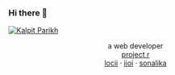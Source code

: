 ### Hi there 👋

<a href="https://zone-09.github.io/pather-panchali/">![Kalpit Parikh](https://github.com/LINEAR-0b/LINEAR-0b/blob/master/assets/signature.png)</a>
<p align="center">
 a web developer<br>
<a href="http://b.link/projectr"> project r</a>
  <br>
<a href="https://locii.cc">locii</a>
 · <a href="http://iioi.co">iioi</a>
 · <a href="https://sonalika.org">sonalika</a>
<br>
<br>
<br>
<br>
</p>


